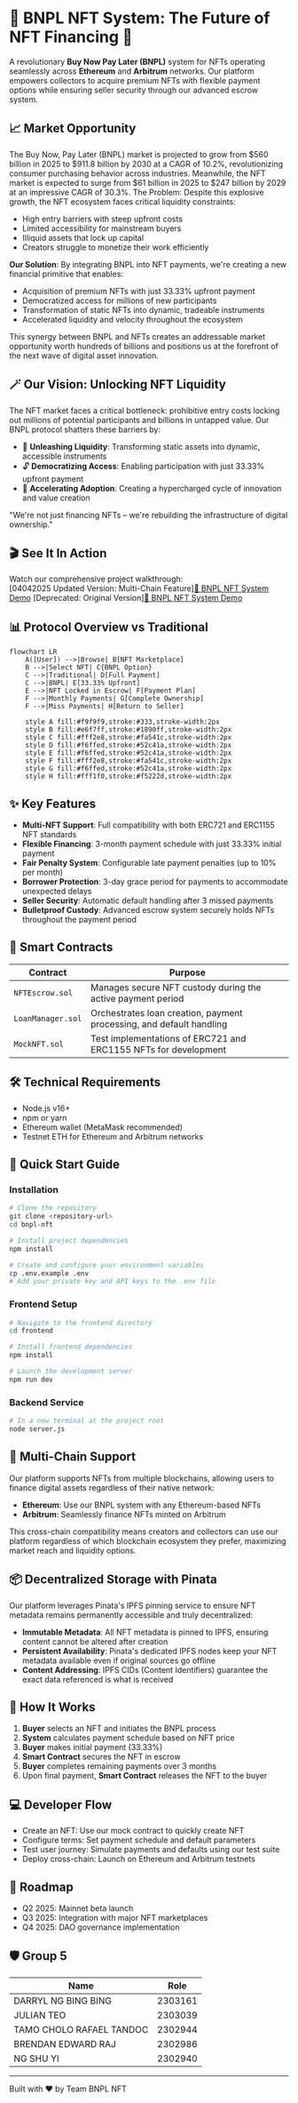 # 🔗 BNPL NFT System: The Future of NFT Financing 🔗

A revolutionary **Buy Now Pay Later (BNPL)** system for NFTs operating seamlessly across **Ethereum** and **Arbitrum** networks. Our platform empowers collectors to acquire premium NFTs with flexible payment options while ensuring seller security through our advanced escrow system.

## 📈 Market Opportunity
The Buy Now, Pay Later (BNPL) market is projected to grow from $560 billion in 2025 to $911.8 billion by 2030 at a CAGR of 10.2%, revolutionizing consumer purchasing behavior across industries.
Meanwhile, the NFT market is expected to surge from $61 billion in 2025 to $247 billion by 2029 at an impressive CAGR of 30.3%.
The Problem: Despite this explosive growth, the NFT ecosystem faces critical liquidity constraints:

- High entry barriers with steep upfront costs
- Limited accessibility for mainstream buyers
- Illiquid assets that lock up capital
- Creators struggle to monetize their work efficiently

**Our Solution**: By integrating BNPL into NFT payments, we're creating a new financial primitive that enables:

- Acquisition of premium NFTs with just 33.33% upfront payment
- Democratized access for millions of new participants
- Transformation of static NFTs into dynamic, tradeable instruments
- Accelerated liquidity and velocity throughout the ecosystem

This synergy between BNPL and NFTs creates an addressable market opportunity worth hundreds of billions and positions us at the forefront of the next wave of digital asset innovation.


## 🪄 Our Vision: Unlocking NFT Liquidity
The NFT market faces a critical bottleneck: prohibitive entry costs locking out millions of potential participants and billions in untapped value. Our BNPL protocol shatters these barriers by:

- 🌊 **Unleashing Liquidity**: Transforming static assets into dynamic, accessible instruments
- 🔓 **Democratizing Access**: Enabling participation with just 33.33% upfront payment
- 🚀 **Accelerating Adoption**: Creating a hypercharged cycle of innovation and value creation

"We're not just financing NFTs – we're rebuilding the infrastructure of digital ownership."


## 🎬 See It In Action
Watch our comprehensive project walkthrough:  
[04042025 Updated Version: Multi-Chain Feature][🔗 BNPL NFT System Demo](https://youtu.be/BiBypvKp3wA)
[Deprecated: Original Version][🔗 BNPL NFT System Demo](https://youtu.be/rt04hzt1Dbs)


## 📊 Protocol Overview vs Traditional 

```mermaid
flowchart LR
    A([User]) -->|Browse| B[NFT Marketplace]
    B -->|Select NFT| C{BNPL Option}
    C -->|Traditional| D[Full Payment]
    C -->|BNPL| E[33.33% Upfront]
    E -->|NFT Locked in Escrow| F[Payment Plan]
    F -->|Monthly Payments| G[Complete Ownership]
    F -->|Miss Payments| H[Return to Seller]
    
    style A fill:#f9f9f9,stroke:#333,stroke-width:2px
    style B fill:#e6f7ff,stroke:#1890ff,stroke-width:2px
    style C fill:#fff2e8,stroke:#fa541c,stroke-width:2px
    style D fill:#f6ffed,stroke:#52c41a,stroke-width:2px
    style E fill:#f6ffed,stroke:#52c41a,stroke-width:2px
    style F fill:#fff2e8,stroke:#fa541c,stroke-width:2px
    style G fill:#f6ffed,stroke:#52c41a,stroke-width:2px
    style H fill:#fff1f0,stroke:#f5222d,stroke-width:2px
```


## ✨ Key Features

- **Multi-NFT Support**: Full compatibility with both ERC721 and ERC1155 NFT standards
- **Flexible Financing**: 3-month payment schedule with just 33.33% initial payment
- **Fair Penalty System**: Configurable late payment penalties (up to 10% per month)
- **Borrower Protection**: 3-day grace period for payments to accommodate unexpected delays
- **Seller Security**: Automatic default handling after 3 missed payments
- **Bulletproof Custody**: Advanced escrow system securely holds NFTs throughout the payment period

## 🔐 Smart Contracts

| Contract | Purpose |
|----------|---------|
| `NFTEscrow.sol` | Manages secure NFT custody during the active payment period |
| `LoanManager.sol` | Orchestrates loan creation, payment processing, and default handling |
| `MockNFT.sol` | Test implementations of ERC721 and ERC1155 NFTs for development |

## 🛠️ Technical Requirements

- Node.js v16+
- npm or yarn
- Ethereum wallet (MetaMask recommended)
- Testnet ETH for Ethereum and Arbitrum networks

## 🚀 Quick Start Guide

### Installation

```bash
# Clone the repository
git clone <repository-url>
cd bnpl-nft

# Install project dependencies
npm install

# Create and configure your environment variables
cp .env.example .env
# Add your private key and API keys to the .env file
```

### Frontend Setup

```bash
# Navigate to the frontend directory
cd frontend

# Install frontend dependencies
npm install

# Launch the development server
npm run dev
```

### Backend Service

```bash
# In a new terminal at the project root
node server.js
```

## 🔄 Multi-Chain Support

Our platform supports NFTs from multiple blockchains, allowing users to finance digital assets regardless of their native network:

- **Ethereum**: Use our BNPL system with any Ethereum-based NFTs
- **Arbitrum**: Seamlessly finance NFTs minted on Arbitrum

This cross-chain compatibility means creators and collectors can use our platform regardless of which blockchain ecosystem they prefer, maximizing market reach and liquidity options.


## 📦 Decentralized Storage with Pinata

Our platform leverages Pinata's IPFS pinning service to ensure NFT metadata remains permanently accessible and truly decentralized:

- **Immutable Metadata**: All NFT metadata is pinned to IPFS, ensuring content cannot be altered after creation
- **Persistent Availability**: Pinata's dedicated IPFS nodes keep your NFT metadata available even if original sources go offline
- **Content Addressing**: IPFS CIDs (Content Identifiers) guarantee the exact data referenced is what is received

## 🧠 How It Works

1. **Buyer** selects an NFT and initiates the BNPL process
2. **System** calculates payment schedule based on NFT price
3. **Buyer** makes initial payment (33.33%)
4. **Smart Contract** secures the NFT in escrow
5. **Buyer** completes remaining payments over 3 months
6. Upon final payment, **Smart Contract** releases the NFT to the buyer

## 💻 Developer Flow

- Create an NFT: Use our mock contract to quickly create NFT
- Configure terms: Set payment schedule and default parameters
- Test user journey: Simulate payments and defaults using our test suite
- Deploy cross-chain: Launch on Ethereum and Arbitrum testnets

## 🔬 Roadmap

- Q2 2025: Mainnet beta launch
- Q3 2025: Integration with major NFT marketplaces
- Q4 2025: DAO governance implementation

## 🛡️ Group 5

| Name | Role |
|------|------|
| DARRYL NG BING BING | 2303161 |
| JULIAN TEO | 2303039 |
| TAMO CHOLO RAFAEL TANDOC | 2302944 |
| BRENDAN EDWARD RAJ | 2302986 |
| NG SHU YI | 2302940 |

---

Built with ❤️ by Team BNPL NFT
